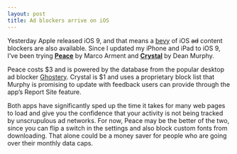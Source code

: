 ```yaml
---
layout: post
title: Ad blockers arrive on iOS
---
```


Yesterday Apple released iOS 9, and that means a [bevy](http://www.loopinsight.com/2015/09/16/a-list-of-content-blockers-for-ios-9/) of iOS <strike>ad</strike> content blockers are also available. Since I updated my iPhone and iPad to iOS 9, I’ve been trying [**Peace**](https://itunes.apple.com/us/app/peace-block-ads-trackers-powered/id1031035630?mt=8&at=11l5Li) by Marco Arment and [**Crystal**](https://itunes.apple.com/app/id1022177308?at=11l5Li) by Dean Murphy. 

Peace costs $3 and is powered by the database from the popular desktop ad blocker [Ghostery](https://www.ghostery.com/en/our-solutions/ghostery-add-on/). Crystal is $1 and uses a proprietary block list that Murphy is promising to update with feedback users can provide through the app’s Report Site feature. 

Both apps have significantly sped up the time it takes for many web pages to load and give you the confidence that your activity is not being tracked by unscrupulous ad networks. For now, Peace may be the better of the two, since you can flip a switch in the settings and also block custom fonts from downloading. That alone could be a money saver for people who are going over their monthly data caps.